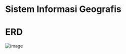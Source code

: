 # Sistem Informasi Geografis

# ERD
![image](https://github.com/PeterYedijaGirsang/Sistem-Informasi-Geografis/assets/167210839/97993461-41dd-4576-8ab3-e394610ef371)
